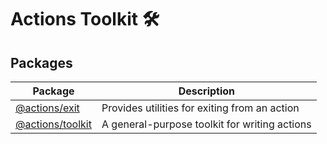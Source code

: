 # Actions Toolkit 🛠

## Packages

| Package | Description |
| ------- | ----------- |
| [@actions/exit](packages/exit) | Provides utilities for exiting from an action |
| [@actions/toolkit](packages/toolkit) | A general-purpose toolkit for writing actions |
